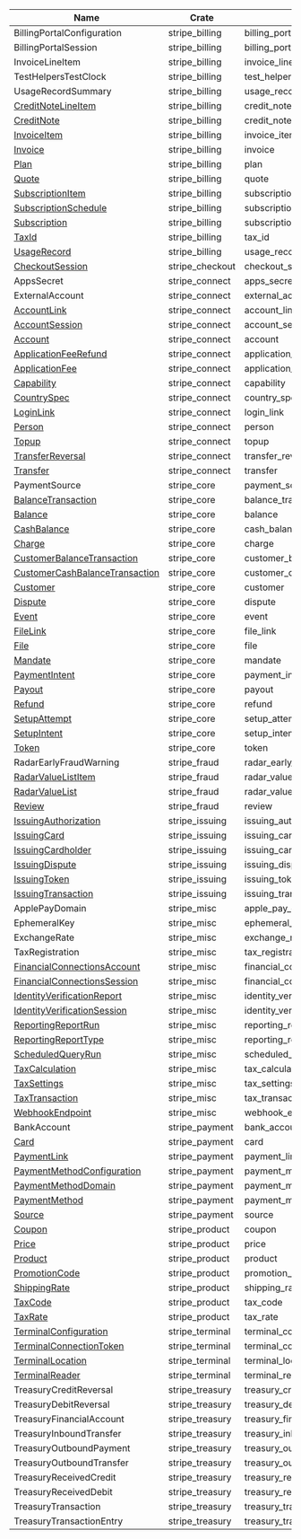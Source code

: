 | Name                                                                                             | Crate           | Feature Gate                      |
|--------------------------------------------------------------------------------------------------|-----------------|-----------------------------------|
| BillingPortalConfiguration                                                                       | stripe_billing  | billing_portal_configuration      |
| BillingPortalSession                                                                             | stripe_billing  | billing_portal_session            |
| InvoiceLineItem                                                                                  | stripe_billing  | invoice_line_item                 |
| TestHelpersTestClock                                                                             | stripe_billing  | test_helpers_test_clock           |
| UsageRecordSummary                                                                               | stripe_billing  | usage_record_summary              |
| [CreditNoteLineItem](https://stripe.com/docs/api/credit_notes/line_item)                         | stripe_billing  | credit_note_line_item             |
| [CreditNote](https://stripe.com/docs/api/credit_notes/object)                                    | stripe_billing  | credit_note                       |
| [InvoiceItem](https://stripe.com/docs/api/invoiceitems/object)                                   | stripe_billing  | invoice_item                      |
| [Invoice](https://stripe.com/docs/api/invoices/object)                                           | stripe_billing  | invoice                           |
| [Plan](https://stripe.com/docs/api/plans/object)                                                 | stripe_billing  | plan                              |
| [Quote](https://stripe.com/docs/api/quotes/object)                                               | stripe_billing  | quote                             |
| [SubscriptionItem](https://stripe.com/docs/api/subscription_items/object)                        | stripe_billing  | subscription_item                 |
| [SubscriptionSchedule](https://stripe.com/docs/api/subscription_schedules/object)                | stripe_billing  | subscription_schedule             |
| [Subscription](https://stripe.com/docs/api/subscriptions/object)                                 | stripe_billing  | subscription                      |
| [TaxId](https://stripe.com/docs/api/tax_ids/object)                                              | stripe_billing  | tax_id                            |
| [UsageRecord](https://stripe.com/docs/api/usage_records/object)                                  | stripe_billing  | usage_record                      |
| [CheckoutSession](https://stripe.com/docs/api/checkout/sessions/object)                          | stripe_checkout | checkout_session                  |
| AppsSecret                                                                                       | stripe_connect  | apps_secret                       |
| ExternalAccount                                                                                  | stripe_connect  | external_account                  |
| [AccountLink](https://stripe.com/docs/api/account_links/object)                                  | stripe_connect  | account_link                      |
| [AccountSession](https://stripe.com/docs/api/account_sessions/object)                            | stripe_connect  | account_session                   |
| [Account](https://stripe.com/docs/api/accounts/object)                                           | stripe_connect  | account                           |
| [ApplicationFeeRefund](https://stripe.com/docs/api/fee_refunds/object)                           | stripe_connect  | application_fee_refund            |
| [ApplicationFee](https://stripe.com/docs/api/application_fees/object)                            | stripe_connect  | application_fee                   |
| [Capability](https://stripe.com/docs/api/capabilities/object)                                    | stripe_connect  | capability                        |
| [CountrySpec](https://stripe.com/docs/api/country_specs/object)                                  | stripe_connect  | country_spec                      |
| [LoginLink](https://stripe.com/docs/api/account/login_link)                                      | stripe_connect  | login_link                        |
| [Person](https://stripe.com/docs/api/persons/object)                                             | stripe_connect  | person                            |
| [Topup](https://stripe.com/docs/api/topups/object)                                               | stripe_connect  | topup                             |
| [TransferReversal](https://stripe.com/docs/api/transfer_reversals/object)                        | stripe_connect  | transfer_reversal                 |
| [Transfer](https://stripe.com/docs/api/transfers/object)                                         | stripe_connect  | transfer                          |
| PaymentSource                                                                                    | stripe_core     | payment_source                    |
| [BalanceTransaction](https://stripe.com/docs/api/balance_transactions/object)                    | stripe_core     | balance_transaction               |
| [Balance](https://stripe.com/docs/api/balance/balance_object)                                    | stripe_core     | balance                           |
| [CashBalance](https://stripe.com/docs/api/cash_balance/object)                                   | stripe_core     | cash_balance                      |
| [Charge](https://stripe.com/docs/api/charges/object)                                             | stripe_core     | charge                            |
| [CustomerBalanceTransaction](https://stripe.com/docs/api/customer_balance_transactions/object)   | stripe_core     | customer_balance_transaction      |
| [CustomerCashBalanceTransaction](https://stripe.com/docs/api/cash_balance_transactions/object)   | stripe_core     | customer_cash_balance_transaction |
| [Customer](https://stripe.com/docs/api/customers/object)                                         | stripe_core     | customer                          |
| [Dispute](https://stripe.com/docs/api/disputes/object)                                           | stripe_core     | dispute                           |
| [Event](https://stripe.com/docs/api/events/object)                                               | stripe_core     | event                             |
| [FileLink](https://stripe.com/docs/api/file_links/object)                                        | stripe_core     | file_link                         |
| [File](https://stripe.com/docs/api/files/object)                                                 | stripe_core     | file                              |
| [Mandate](https://stripe.com/docs/api/mandates/object)                                           | stripe_core     | mandate                           |
| [PaymentIntent](https://stripe.com/docs/api/payment_intents/object)                              | stripe_core     | payment_intent                    |
| [Payout](https://stripe.com/docs/api/payouts/object)                                             | stripe_core     | payout                            |
| [Refund](https://stripe.com/docs/api/refunds/object)                                             | stripe_core     | refund                            |
| [SetupAttempt](https://stripe.com/docs/api/setup_attempts/object)                                | stripe_core     | setup_attempt                     |
| [SetupIntent](https://stripe.com/docs/api/setup_intents/object)                                  | stripe_core     | setup_intent                      |
| [Token](https://stripe.com/docs/api/tokens/object)                                               | stripe_core     | token                             |
| RadarEarlyFraudWarning                                                                           | stripe_fraud    | radar_early_fraud_warning         |
| [RadarValueListItem](https://stripe.com/docs/api/radar/value_list_items/object)                  | stripe_fraud    | radar_value_list_item             |
| [RadarValueList](https://stripe.com/docs/api/radar/value_lists/object)                           | stripe_fraud    | radar_value_list                  |
| [Review](https://stripe.com/docs/api/radar/reviews/object)                                       | stripe_fraud    | review                            |
| [IssuingAuthorization](https://stripe.com/docs/api/issuing/authorizations/object)                | stripe_issuing  | issuing_authorization             |
| [IssuingCard](https://stripe.com/docs/api/issuing/cards/object)                                  | stripe_issuing  | issuing_card                      |
| [IssuingCardholder](https://stripe.com/docs/api/issuing/cardholders/object)                      | stripe_issuing  | issuing_cardholder                |
| [IssuingDispute](https://stripe.com/docs/api/issuing/disputes/object)                            | stripe_issuing  | issuing_dispute                   |
| [IssuingToken](https://stripe.com/docs/api/issuing/tokens/object)                                | stripe_issuing  | issuing_token                     |
| [IssuingTransaction](https://stripe.com/docs/api/issuing/transactions/object)                    | stripe_issuing  | issuing_transaction               |
| ApplePayDomain                                                                                   | stripe_misc     | apple_pay_domain                  |
| EphemeralKey                                                                                     | stripe_misc     | ephemeral_key                     |
| ExchangeRate                                                                                     | stripe_misc     | exchange_rate                     |
| TaxRegistration                                                                                  | stripe_misc     | tax_registration                  |
| [FinancialConnectionsAccount](https://stripe.com/docs/api/financial_connections/accounts/object) | stripe_misc     | financial_connections_account     |
| [FinancialConnectionsSession](https://stripe.com/docs/api/financial_connections/sessions/object) | stripe_misc     | financial_connections_session     |
| [IdentityVerificationReport](https://stripe.com/docs/api/identity/verification_reports/object)   | stripe_misc     | identity_verification_report      |
| [IdentityVerificationSession](https://stripe.com/docs/api/identity/verification_sessions/object) | stripe_misc     | identity_verification_session     |
| [ReportingReportRun](https://stripe.com/docs/api/reporting/report_run/object)                    | stripe_misc     | reporting_report_run              |
| [ReportingReportType](https://stripe.com/docs/api/reporting/report_type/object)                  | stripe_misc     | reporting_report_type             |
| [ScheduledQueryRun](https://stripe.com/docs/api/sigma/scheduled_queries/object)                  | stripe_misc     | scheduled_query_run               |
| [TaxCalculation](https://stripe.com/docs/api/tax/calculations/object)                            | stripe_misc     | tax_calculation                   |
| [TaxSettings](https://stripe.com/docs/api/tax/settings/object)                                   | stripe_misc     | tax_settings                      |
| [TaxTransaction](https://stripe.com/docs/api/tax/transactions/object)                            | stripe_misc     | tax_transaction                   |
| [WebhookEndpoint](https://stripe.com/docs/api/webhook_endpoints/object)                          | stripe_misc     | webhook_endpoint                  |
| BankAccount                                                                                      | stripe_payment  | bank_account                      |
| [Card](https://stripe.com/docs/api/cards/object)                                                 | stripe_payment  | card                              |
| [PaymentLink](https://stripe.com/docs/api/payment_links/payment_links/object)                    | stripe_payment  | payment_link                      |
| [PaymentMethodConfiguration](https://stripe.com/docs/api/payment_method_configurations/object)   | stripe_payment  | payment_method_configuration      |
| [PaymentMethodDomain](https://stripe.com/docs/api/payment_method_domains/object)                 | stripe_payment  | payment_method_domain             |
| [PaymentMethod](https://stripe.com/docs/api/payment_methods/object)                              | stripe_payment  | payment_method                    |
| [Source](https://stripe.com/docs/api/sources/object)                                             | stripe_payment  | source                            |
| [Coupon](https://stripe.com/docs/api/coupons/object)                                             | stripe_product  | coupon                            |
| [Price](https://stripe.com/docs/api/prices/object)                                               | stripe_product  | price                             |
| [Product](https://stripe.com/docs/api/products/object)                                           | stripe_product  | product                           |
| [PromotionCode](https://stripe.com/docs/api/promotion_codes/object)                              | stripe_product  | promotion_code                    |
| [ShippingRate](https://stripe.com/docs/api/shipping_rates/object)                                | stripe_product  | shipping_rate                     |
| [TaxCode](https://stripe.com/docs/api/tax_codes/object)                                          | stripe_product  | tax_code                          |
| [TaxRate](https://stripe.com/docs/api/tax_rates/object)                                          | stripe_product  | tax_rate                          |
| [TerminalConfiguration](https://stripe.com/docs/api/terminal/configuration/object)               | stripe_terminal | terminal_configuration            |
| [TerminalConnectionToken](https://stripe.com/docs/api/terminal/connection_tokens/object)         | stripe_terminal | terminal_connection_token         |
| [TerminalLocation](https://stripe.com/docs/api/terminal/locations/object)                        | stripe_terminal | terminal_location                 |
| [TerminalReader](https://stripe.com/docs/api/terminal/readers/object)                            | stripe_terminal | terminal_reader                   |
| TreasuryCreditReversal                                                                           | stripe_treasury | treasury_credit_reversal          |
| TreasuryDebitReversal                                                                            | stripe_treasury | treasury_debit_reversal           |
| TreasuryFinancialAccount                                                                         | stripe_treasury | treasury_financial_account        |
| TreasuryInboundTransfer                                                                          | stripe_treasury | treasury_inbound_transfer         |
| TreasuryOutboundPayment                                                                          | stripe_treasury | treasury_outbound_payment         |
| TreasuryOutboundTransfer                                                                         | stripe_treasury | treasury_outbound_transfer        |
| TreasuryReceivedCredit                                                                           | stripe_treasury | treasury_received_credit          |
| TreasuryReceivedDebit                                                                            | stripe_treasury | treasury_received_debit           |
| TreasuryTransaction                                                                              | stripe_treasury | treasury_transaction              |
| TreasuryTransactionEntry                                                                         | stripe_treasury | treasury_transaction_entry        |